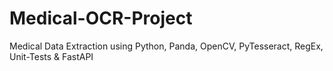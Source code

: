 # Medical-OCR-Project
Medical Data Extraction using Python, Panda, OpenCV, PyTesseract, RegEx, Unit-Tests &amp; FastAPI
